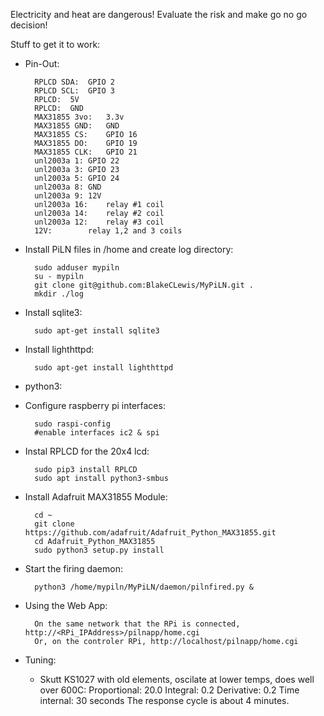 Electricity and heat are dangerous! Evaluate the risk and make go no go decision!

Stuff to get it to work:

- Pin-Out:

		RPLCD SDA:	GPIO 2
		RPLCD SCL:	GPIO 3
		RPLCD:	5V
		RPLCD:	GND
		MAX31855 3vo:	3.3v
		MAX31855 GND:	GND
		MAX31855 CS:	GPIO 16
		MAX31855 DO:	GPIO 19
		MAX31855 CLK:	GPIO 21
		unl2003a 1:	GPIO 22 
		unl2003a 3:	GPIO 23
		unl2003a 5:	GPIO 24
		unl2003a 8:	GND
		unl2003a 9:	12V
		unl2003a 16:	relay #1 coil
		unl2003a 14:	relay #2 coil
		unl2003a 12:	relay #3 coil
		12V:		relay 1,2 and 3 coils

- Install PiLN files in /home and create log directory:

		sudo adduser mypiln
		su - mypiln
		git clone git@github.com:BlakeCLewis/MyPiLN.git .
		mkdir ./log

- Install sqlite3:

		sudo apt-get install sqlite3

- Install lighthttpd:

		sudo apt-get install lighthttpd

- python3:

- Configure raspberry pi interfaces:

		sudo raspi-config
		#enable interfaces ic2 & spi

- Instal RPLCD for the 20x4 lcd:

		sudo pip3 install RPLCD
		sudo apt install python3-smbus

- Install Adafruit MAX31855 Module:

		cd ~
		git clone https://github.com/adafruit/Adafruit_Python_MAX31855.git
		cd Adafruit_Python_MAX31855
		sudo python3 setup.py install

- Start the firing daemon:

		python3 /home/mypiln/MyPiLN/daemon/pilnfired.py &

- Using the Web App:

		On the same network that the RPi is connected, http://<RPi_IPAddress>/pilnapp/home.cgi
		Or, on the controler RPi, http://localhost/pilnapp/home.cgi

- Tuning: 

	+ Skutt KS1027 with old elements, oscilate at lower temps, does well over 600C:
			Proportional:  20.0
			Integral:       0.2
			Derivative:     0.2
			Time internal: 30 seconds
			The response cycle is about 4 minutes.
